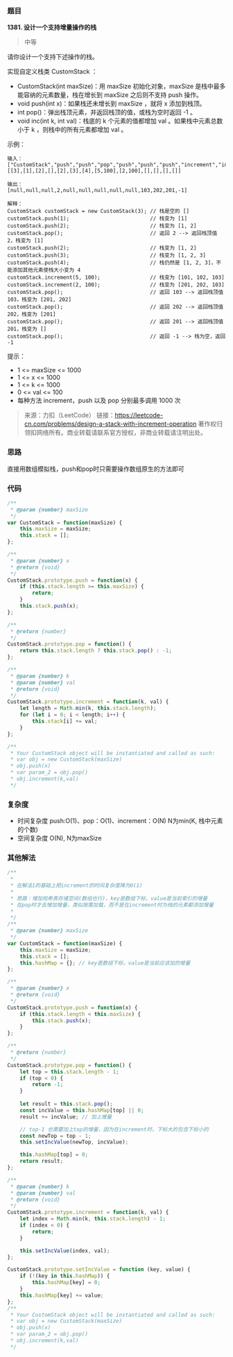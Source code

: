 ### 题目
**1381. 设计一个支持增量操作的栈**
>中等

请你设计一个支持下述操作的栈。

实现自定义栈类 CustomStack ：

* CustomStack(int maxSize)：用 maxSize 初始化对象，maxSize 是栈中最多能容纳的元素数量，栈在增长到 maxSize 之后则不支持 push 操作。
* void push(int x)：如果栈还未增长到 maxSize ，就将 x 添加到栈顶。
* int pop()：弹出栈顶元素，并返回栈顶的值，或栈为空时返回 -1 。
* void inc(int k, int val)：栈底的 k 个元素的值都增加 val 。如果栈中元素总数小于 k ，则栈中的所有元素都增加 val 。


示例：
```
输入：
["CustomStack","push","push","pop","push","push","push","increment","increment","pop","pop","pop","pop"]
[[3],[1],[2],[],[2],[3],[4],[5,100],[2,100],[],[],[],[]]

输出：
[null,null,null,2,null,null,null,null,null,103,202,201,-1]

解释：
CustomStack customStack = new CustomStack(3); // 栈是空的 []
customStack.push(1);                          // 栈变为 [1]
customStack.push(2);                          // 栈变为 [1, 2]
customStack.pop();                            // 返回 2 --> 返回栈顶值 2，栈变为 [1]
customStack.push(2);                          // 栈变为 [1, 2]
customStack.push(3);                          // 栈变为 [1, 2, 3]
customStack.push(4);                          // 栈仍然是 [1, 2, 3]，不能添加其他元素使栈大小变为 4
customStack.increment(5, 100);                // 栈变为 [101, 102, 103]
customStack.increment(2, 100);                // 栈变为 [201, 202, 103]
customStack.pop();                            // 返回 103 --> 返回栈顶值 103，栈变为 [201, 202]
customStack.pop();                            // 返回 202 --> 返回栈顶值 202，栈变为 [201]
customStack.pop();                            // 返回 201 --> 返回栈顶值 201，栈变为 []
customStack.pop();                            // 返回 -1 --> 栈为空，返回 -1
```

提示：
* 1 <= maxSize <= 1000
* 1 <= x <= 1000
* 1 <= k <= 1000
* 0 <= val <= 100
* 每种方法 increment，push 以及 pop 分别最多调用 1000 次

>来源：力扣（LeetCode）
链接：https://leetcode-cn.com/problems/design-a-stack-with-increment-operation
著作权归领扣网络所有。商业转载请联系官方授权，非商业转载请注明出处。

    
### 思路
直接用数组模拟栈，push和pop时只需要操作数组原生的方法即可

### 代码
```javascript
/**
 * @param {number} maxSize
 */
var CustomStack = function(maxSize) {
    this.maxSize = maxSize;
    this.stack = [];
};

/** 
 * @param {number} x
 * @return {void}
 */
CustomStack.prototype.push = function(x) {
    if (this.stack.length >= this.maxSize) {
        return;
    }
    this.stack.push(x);
};

/**
 * @return {number}
 */
CustomStack.prototype.pop = function() {
    return this.stack.length ? this.stack.pop() : -1;
};

/** 
 * @param {number} k 
 * @param {number} val
 * @return {void}
 */
CustomStack.prototype.increment = function(k, val) {
    let length = Math.min(k, this.stack.length);
    for (let i = 0; i < length; i++) {
        this.stack[i] += val;
    }
};

/**
 * Your CustomStack object will be instantiated and called as such:
 * var obj = new CustomStack(maxSize)
 * obj.push(x)
 * var param_2 = obj.pop()
 * obj.increment(k,val)
 */
```

### 复杂度
* 时间复杂度 push:O(1)、pop：O(1)、increment：O(N) N为min(K, 栈中元素的个数)
* 空间复杂度 O(N), N为maxSize

### 其他解法
```javascript
/**
 * 
 * 在解法1的基础上把increment的时间复杂度降为O(1)
 * 
 * 思路：增加哈希表存储空间(数组也行)，key是数组下标，value是当前索引的增量
 * 在pop时才去增加增量，类似按需加载，而不是在increment时为栈的元素都添加增量
 * 
 */
/**
 * @param {number} maxSize
 */
var CustomStack = function(maxSize) {
    this.maxSize = maxSize;
    this.stack = [];
    this.hashMap = {}; // key是数组下标，value是当前应该加的增量
};

/** 
 * @param {number} x
 * @return {void}
 */
CustomStack.prototype.push = function(x) {
    if (this.stack.length < this.maxSize) {
        this.stack.push(x);
    }
};

/**
 * @return {number}
 */
CustomStack.prototype.pop = function() {
    let top = this.stack.length - 1;
    if (top < 0) {
        return -1;
    }
    
    let result = this.stack.pop();
    const incValue = this.hashMap[top] || 0;
    result += incValue; // 加上增量

    // top-1 也需要加上top的增量，因为在increment时，下标大的包含下标小的
    const newTop = top - 1;
    this.setIncValue(newTop, incValue);

    this.hashMap[top] = 0;
    return result;
};

/** 
 * @param {number} k 
 * @param {number} val
 * @return {void}
 */
CustomStack.prototype.increment = function(k, val) {
    let index = Math.min(k, this.stack.length) - 1;
    if (index < 0) {
        return;
    }

    this.setIncValue(index, val);
};

CustomStack.prototype.setIncValue = function (key, value) {
    if (!(key in this.hashMap)) {
        this.hashMap[key] = 0;
    }
    this.hashMap[key] += value;
};
/**
 * Your CustomStack object will be instantiated and called as such:
 * var obj = new CustomStack(maxSize)
 * obj.push(x)
 * var param_2 = obj.pop()
 * obj.increment(k,val)
 */
```
